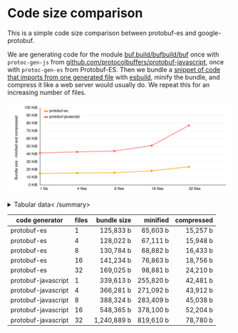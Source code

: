 # Code size comparison

This is a simple code size comparison between protobuf-es and google-protobuf.

We are generating code for the module [buf.build/bufbuild/buf](https://buf.build/bufbuild/buf)
once with `protoc-gen-js` from [github.com/protocolbuffers/protobuf-javascript](https://github.com/protocolbuffers/protobuf-javascript), 
once with `protoc-gen-es` from Protobuf-ES. Then we bundle a [snippet of code that imports from one generated file](./src/gen/protobuf-es/entry-1.ts) 
with [esbuild](https://esbuild.github.io/), minify the bundle, and compress it like a web server would 
usually do. We repeat this for an increasing number of files.

![chart](./chart.svg)


<details><summary>Tabular data< /summary>

<!--- TABLE-START -->
| code generator  | files    | bundle size             | minified               | compressed         |
|-----------------|----------|------------------------:|-----------------------:|-------------------:|
| protobuf-es | 1 | 125,833 b | 65,603 b | 15,257 b |
| protobuf-es | 4 | 128,022 b | 67,111 b | 15,948 b |
| protobuf-es | 8 | 130,784 b | 68,882 b | 16,433 b |
| protobuf-es | 16 | 141,234 b | 76,863 b | 18,756 b |
| protobuf-es | 32 | 169,025 b | 98,881 b | 24,210 b |
| protobuf-javascript | 1 | 339,613 b | 255,820 b | 42,481 b |
| protobuf-javascript | 4 | 366,281 b | 271,092 b | 43,912 b |
| protobuf-javascript | 8 | 388,324 b | 283,409 b | 45,038 b |
| protobuf-javascript | 16 | 548,365 b | 378,100 b | 52,204 b |
| protobuf-javascript | 32 | 1,240,889 b | 819,610 b | 78,780 b |
<!--- TABLE-END -->

</details>
